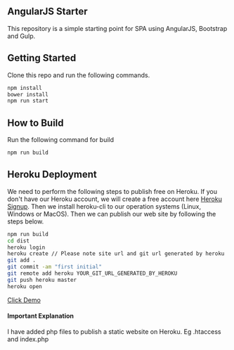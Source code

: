 ## AngularJS Starter
This repository is a simple starting point for SPA using AngularJS, Bootstrap and Gulp.

## Getting Started
Clone this repo and run the following commands.
```BASH
npm install
bower install
npm run start
```

## How to Build
Run the following command for build
```BASH
npm run build
```

## Heroku Deployment
We need to perform the following steps to publish free on Heroku. If you don't have our Heroku account, we will create a free account here [Heroku Signup](https://signup.heroku.com). Then we install heroku-cli to our operation systems (Linux, Windows or MacOS). Then we can publish our web site by following the steps below. 
```BASH
npm run build
cd dist
heroku login
heroku create // Please note site url and git url generated by heroku
git add .
git commit -am "first initial"
git remote add heroku YOUR_GIT_URL_GENERATED_BY_HEROKU
git push heroku master
heroku open
```
[Click Demo](https://calm-journey-50267.herokuapp.com)

#### Important Explanation
I have added php files to publish a static website on Heroku. Eg .htaccess and index.php